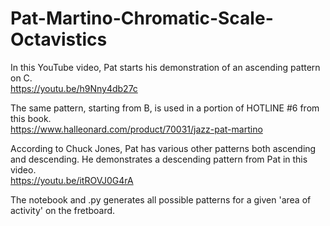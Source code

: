 # Pat-Martino-Chromatic-Scale-Octavistics
In this YouTube video, Pat starts his demonstration of an ascending pattern on C.   
https://youtu.be/h9Nny4db27c  

The same pattern, starting from B, is used in a portion of HOTLINE #6 from this book.    
https://www.halleonard.com/product/70031/jazz-pat-martino

According to Chuck Jones, Pat has various other patterns both ascending and descending.  He demonstrates a descending pattern from Pat in this video.  
https://youtu.be/itROVJ0G4rA

The notebook and .py generates all possible patterns for a given 'area of activity' on the fretboard. 
